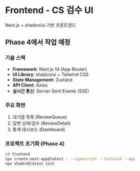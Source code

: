 # Frontend - CS 검수 UI

Next.js + shadcn/ui 기반 프론트엔드

## Phase 4에서 작업 예정

### 기술 스택
- **Framework**: Next.js 14 (App Router)
- **UI Library**: shadcn/ui + Tailwind CSS
- **State Management**: Zustand
- **API Client**: Axios
- **실시간 통신**: Server-Sent Events (SSE)

### 주요 화면
1. 대기열 목록 (ReviewQueue)
2. 답변 상세/검수 (ReviewDetail)
3. 통계 대시보드 (Dashboard)

### 프로젝트 초기화 (Phase 4)
```bash
cd frontend
npx create-next-app@latest . --typescript --tailwind --app
npx shadcn@latest init
```
